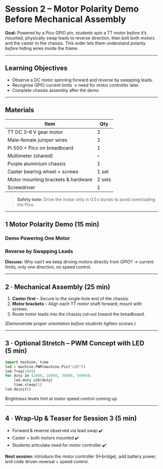 # Session 2 – Motor Polarity Demo **Before** Mechanical Assembly

**Goal:** Powered by a Pico GPIO pin, students spin a TT motor _before_ it’s mounted, physically swap leads to reverse direction, then bolt both motors and the caster to the chassis. This order lets them understand polarity *before* hiding wires inside the frame.

---

## Learning Objectives

* Observe a DC motor spinning forward and reverse by swapping leads.
* Recognise GPIO current limits → need for motor controller later.
* Complete chassis assembly after the demo.

---

## Materials

| Item | Qty |
|------|-----|
| TT DC 3–6 V gear motor | 2 |
| Male–female jumper wires | 2 |
| Pi 500 + Pico on breadboard | 1 |
| Multimeter (shared) | – |
| Purple aluminium chassis | 1 |
| Caster bearing wheel + screws | 1 set |
| Motor mounting brackets & hardware | 2 sets |
| Screwdriver | 1 |

> **Safety note:** Drive the motor only in 0.5 s bursts to avoid overloading the Pico.

---

## 1 Motor Polarity Demo (15 min)

### Demo Powering One Motor 

### Reverse by Swapping Leads

**Discuss:** Why can’t we keep driving motors directly from GPIO? → current limits, only one direction, no speed control.

---

## 2 · Mechanical Assembly (25 min)

1. **Caster first** – Secure to the single‑hole end of the chassis.  
2. **Motor brackets** – Align each TT motor shaft forward; mount with screws.  
3. Route motor leads into the chassis cut‑out toward the breadboard.

*(Demonstrate proper orientation before students tighten screws.)*

---

## 3 · Optional Stretch – PWM Concept with LED (5 min)

```python
import machine, time
led = machine.PWM(machine.Pin("LED"))
led.freq(1000)
for duty in (2000, 10000, 30000, 50000):
    led.duty_u16(duty)
    time.sleep(1)
led.deinit()
```

Brightness levels hint at motor speed control coming up.

---

## 4 · Wrap‑Up & Teaser for Session 3 (5 min)

* Forward & reverse observed via lead swap ✔️  
* Caster + both motors mounted ✔️  
* Students articulate need for motor controller ✔️  

**Next session:** introduce the motor controller (H‑bridge), add battery power, and code driven reversal + speed control.

